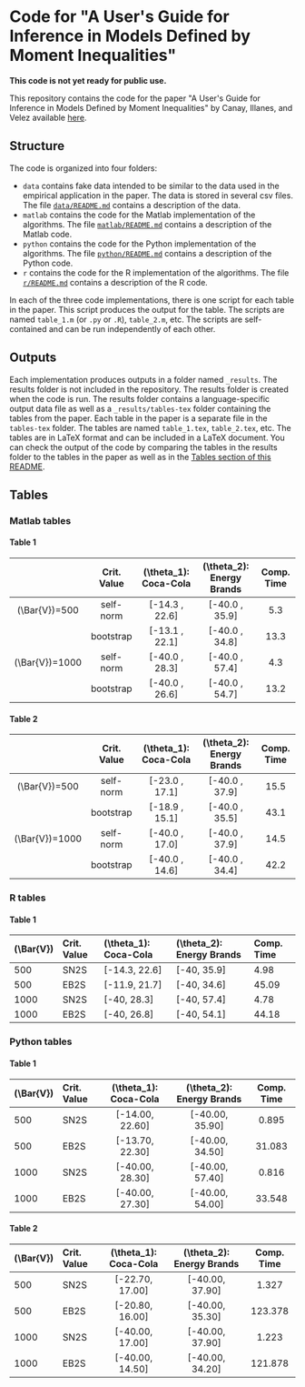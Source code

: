 # Code for "A User's Guide for Inference in Models Defined by Moment Inequalities"

**This code is not yet ready for public use.**

This repository contains the code for the paper "A User's Guide for Inference in Models Defined by Moment Inequalities" by Canay, Illanes, and Velez available [here](https://www.amilcarvelez.com/working_paper/guide_mi/).

## Structure

The code is organized into four folders:

* `data` contains fake data intended to be similar to the data used in the empirical application in the paper. The data is stored in several csv files. The file [`data/README.md`](data/README.md) contains a description of the data.
* `matlab` contains the code for the Matlab implementation of the algorithms. The file [`matlab/README.md`](matlab/README.md) contains a description of the Matlab code.
* `python` contains the code for the Python implementation of the algorithms. The file [`python/README.md`](python/README.md) contains a description of the Python code.
* `r` contains the code for the R implementation of the algorithms. The file [`r/README.md`](r/README.md) contains a description of the R code.

In each of the three code implementations, there is one script for each table in the paper. This script produces the output for the table. The scripts are named `table_1.m` (or `.py` or `.R`), `table_2.m`, etc. The scripts are self-contained and can be run independently of each other.

## Outputs

Each implementation produces outputs in a folder named `_results`. The results folder is not included in the repository. The results folder is created when the code is run. The results folder contains a language-specific output data file as well as a `_results/tables-tex` folder containing the tables from the paper. Each table in the paper is a separate file in the `tables-tex` folder. The tables are named `table_1.tex`, `table_2.tex`, etc. The tables are in LaTeX format and can be included in a LaTeX document. You can check the output of the code by comparing the tables in the results folder to the tables in the paper as well as in the [Tables section of this README](#tables).

## Tables

### Matlab tables

#### Table 1

|                  | Crit. Value | \(\theta_1\): Coca-Cola | \(\theta_2\): Energy Brands | Comp. Time |
| :--------------: | :---------: | :---------------------: | :-------------------------: | :--------: |
| \(\Bar{V}\)=500  |  self-norm  |    \[-14.3 , 22.6\]     |      \[-40.0 , 35.9\]       |    5.3     |
|                  |  bootstrap  |    \[-13.1 , 22.1\]     |      \[-40.0 , 34.8\]       |    13.3    |
| \(\Bar{V}\)=1000 |  self-norm  |    \[-40.0 , 28.3\]     |      \[-40.0 , 57.4\]       |    4.3     |
|                  |  bootstrap  |    \[-40.0 , 26.6\]     |      \[-40.0 , 54.7\]       |    13.2    |

#### Table 2

|                  | Crit. Value | \(\theta_1\): Coca-Cola | \(\theta_2\): Energy Brands | Comp. Time |
| :--------------: | :---------: | :---------------------: | :-------------------------: | :--------: |
| \(\Bar{V}\)=500  |  self-norm  |    \[-23.0 , 17.1\]     |      \[-40.0 , 37.9\]       |    15.5    |
|                  |  bootstrap  |    \[-18.9 , 15.1\]     |      \[-40.0 , 35.5\]       |    43.1    |
| \(\Bar{V}\)=1000 |  self-norm  |    \[-40.0 , 17.0\]     |      \[-40.0 , 37.9\]       |    14.5    |
|                  |  bootstrap  |    \[-40.0 , 14.6\]     |      \[-40.0 , 34.4\]       |    42.2    |

### R tables

#### Table 1

| \(\Bar{V}\) | Crit. Value | \(\theta_1\): Coca-Cola | \(\theta_2\): Energy Brands | Comp. Time |
| :---------- | :---------- | :---------------------- | :-------------------------- | :--------- |
| 500         | SN2S        | \[-14.3, 22.6\]         | \[-40, 35.9\]               | 4.98       |
| 500         | EB2S        | \[-11.9, 21.7\]         | \[-40, 34.6\]               | 45.09      |
| 1000        | SN2S        | \[-40, 28.3\]           | \[-40, 57.4\]               | 4.78       |
| 1000        | EB2S        | \[-40, 26.8\]           | \[-40, 54.1\]               | 44.18      |

### Python tables

#### Table 1

| \(\Bar{V}\) | Crit. Value | \(\theta_1\): Coca-Cola | \(\theta_2\): Energy Brands | Comp. Time |
| :---------- | :---------- | :---------------------: | :-------------------------: | :--------: |
| 500         | SN2S        |    \[-14.00, 22.60\]    |      \[-40.00, 35.90\]      |   0.895    |
| 500         | EB2S        |    \[-13.70, 22.30\]    |      \[-40.00, 34.50\]      |   31.083   |
| 1000        | SN2S        |    \[-40.00, 28.30\]    |      \[-40.00, 57.40\]      |   0.816    |
| 1000        | EB2S        |    \[-40.00, 27.30\]    |      \[-40.00, 54.00\]      |   33.548   |

#### Table 2

| \(\Bar{V}\) | Crit. Value | \(\theta_1\): Coca-Cola | \(\theta_2\): Energy Brands | Comp. Time |
| :---------- | :---------- | :---------------------: | :-------------------------: | :--------: |
| 500         | SN2S        |    \[-22.70, 17.00\]    |      \[-40.00, 37.90\]      |   1.327    |
| 500         | EB2S        |    \[-20.80, 16.00\]    |      \[-40.00, 35.30\]      |  123.378   |
| 1000        | SN2S        |    \[-40.00, 17.00\]    |      \[-40.00, 37.90\]      |   1.223    |
| 1000        | EB2S        |    \[-40.00, 14.50\]    |      \[-40.00, 34.20\]      |  121.878   |

